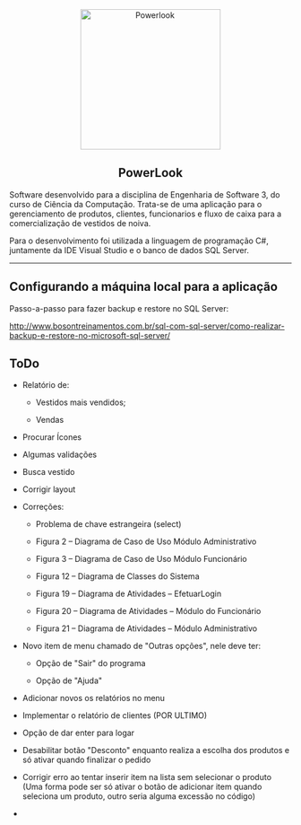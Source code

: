 <div align="center">
  <img src="https://user-images.githubusercontent.com/9125404/85236375-df1f0b80-b3f3-11ea-8c88-c4bffd2b2bf2.png" width=250px height=250px alt="Powerlook" />
</div>

<h2 align="center">PowerLook</h2>

<div align="left">

Software desenvolvido para a disciplina de Engenharia de Software 3, do curso de Ciência da Computação. Trata-se de uma aplicação para o gerenciamento de produtos, clientes, funcionarios e fluxo de caixa para a comercialização de vestidos de noiva.

Para o desenvolvimento foi utilizada a linguagem de programação C#, juntamente da IDE Visual Studio e o banco de dados SQL Server.

</div>

--------------------

## Configurando a máquina local para a aplicação

Passo-a-passo para fazer backup e restore no SQL Server:

http://www.bosontreinamentos.com.br/sql-com-sql-server/como-realizar-backup-e-restore-no-microsoft-sql-server/

## ToDo

- Relatório de:

	- Vestidos mais vendidos;

	- Vendas

- Procurar Ícones

- Algumas validações

- Busca vestido

- Corrigir layout

- Correções:

	- Problema de chave estrangeira (select)

	- Figura 2 – Diagrama de Caso de Uso Módulo Administrativo
	
	- Figura 3 – Diagrama de Caso de Uso Módulo Funcionário
	
	- Figura 12 – Diagrama de Classes do Sistema
	
	- Figura 19 – Diagrama de Atividades – EfetuarLogin
	
	- Figura 20 – Diagrama de Atividades – Módulo do Funcionário
	
	- Figura 21 – Diagrama de Atividades – Módulo Administrativo


- Novo item de menu chamado de "Outras opções", nele deve ter:

	- Opção de "Sair" do programa

	- Opção de "Ajuda" 

- Adicionar novos os relatórios no menu

- Implementar o relatório de clientes (POR ULTIMO)

- Opção de dar enter para logar

- Desabilitar botão "Desconto" enquanto realiza a escolha dos produtos e só ativar quando finalizar o pedido

- Corrigir erro ao tentar inserir item na lista sem selecionar o produto (Uma forma pode ser só ativar o botão de adicionar item quando seleciona um produto, outro seria alguma excessão no código)

- 



